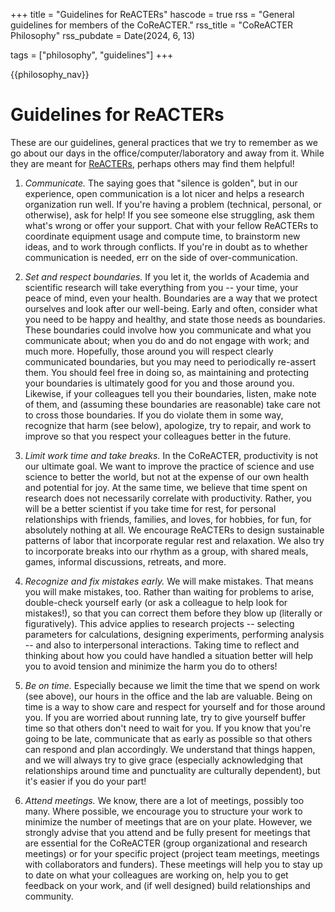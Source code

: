 +++
title = "Guidelines for ReACTERs"
hascode = true
rss = "General guidelines for members of the CoReACTER."
rss_title = "CoReACTER Philosophy"
rss_pubdate = Date(2024, 6, 13)

tags = ["philosophy", "guidelines"]
+++

{{philosophy_nav}}

# Guidelines for ReACTERs

These are our guidelines, general practices that we try to remember as we go about our days in the office/computer/laboratory and away from it. While they are meant for [ReACTERs](/people/), perhaps others may find them helpful!

1. *Communicate.* The saying goes that "silence is golden", but in our experience, open communication is a lot nicer and helps a research organization run well. If you're having a problem (technical, personal, or otherwise), ask for help! If you see someone else struggling, ask them what's wrong or offer your support. Chat with your fellow ReACTERs to coordinate equipment usage and compute time, to brainstorm new ideas, and to work through conflicts. If you're in doubt as to whether communication is needed, err on the side of over-communication.

2. *Set and respect boundaries.* If you let it, the worlds of Academia and scientific research will take everything from you -- your time, your peace of mind, even your health. Boundaries are a way that we protect ourselves and look after our well-being. Early and often, consider what you need to be happy and healthy, and state those needs as boundaries. These boundaries could involve how you communicate and what you communicate about; when you do and do not engage with work; and much more. Hopefully, those around you will respect clearly communicated boundaries, but you may need to periodically re-assert them. You should feel free in doing so, as maintaining and protecting your boundaries is ultimately good for you and those around you. Likewise, if your colleagues tell you their boundaries, listen, make note of them, and (assuming these boundaries are reasonable) take care not to cross those boundaries. If you do violate them in some way, recognize that harm (see below), apologize, try to repair, and work to improve so that you respect your colleagues better in the future.

3. *Limit work time and take breaks.* In the CoReACTER, productivity is not our ultimate goal. We want to improve the practice of science and use science to better the world, but not at the expense of our own health and potential for joy. At the same time, we believe that time spent on research does not necessarily correlate with productivity. Rather, you will be a better scientist if you take time for rest, for personal relationships with friends, families, and loves, for hobbies, for fun, for absolutely nothing at all. We encourage ReACTERs to design sustainable patterns of labor that incorporate regular rest and relaxation. We also try to incorporate breaks into our rhythm as a group, with shared meals, games, informal discussions, retreats, and more.

4. *Recognize and fix mistakes early.* We will make mistakes. That means you will make mistakes, too. Rather than waiting for problems to arise, double-check yourself early (or ask a colleague to help look for mistakes!), so that you can correct them before they blow up (literally or figuratively). This advice applies to research projects -- selecting parameters for calculations, designing experiments, performing analysis -- and also to interpersonal interactions. Taking time to reflect and thinking about how you could have handled a situation better will help you to avoid tension and minimize the harm you do to others!

5. *Be on time.* Especially because we limit the time that we spend on work (see above), our hours in the office and the lab are valuable. Being on time is a way to show care and respect for yourself and for those around you. If you are worried about running late, try to give yourself buffer time so that others don't need to wait for you. If you know that you're going to be late, communicate that as early as possible so that others can respond and plan accordingly. We understand that things happen, and we will always try to give grace (especially acknowledging that relationships around time and punctuality are culturally dependent), but it's easier if you do your part!

6. *Attend meetings.* We know, there are a lot of meetings, possibly too many. Where possible, we encourage you to structure your work to minimize the number of meetings that are on your plate. However, we strongly advise that you attend and be fully present for meetings that are essential for the CoReACTER (group organizational and research meetings) or for your specific project (project team meetings, meetings with collaborators and funders). These meetings will help you to stay up to date on what your colleagues are working on, help you to get feedback on your work, and (if well designed) build relationships and community.